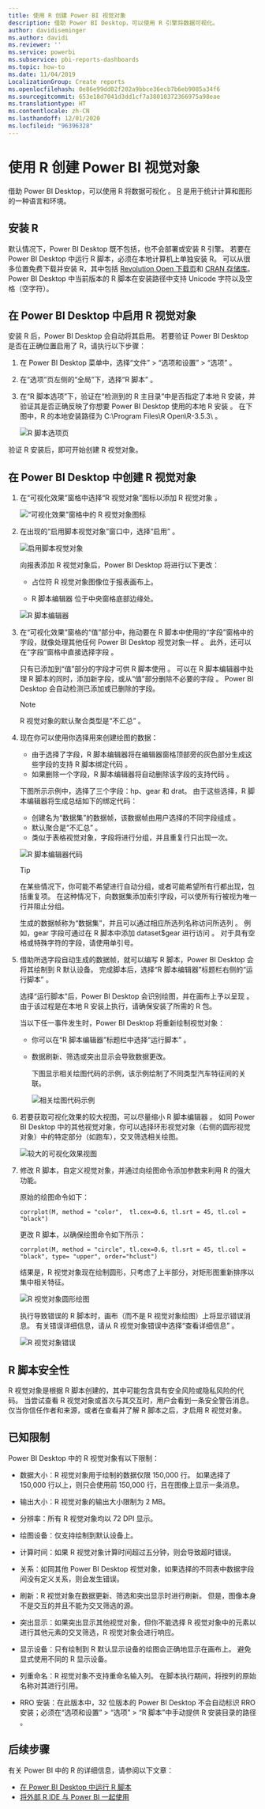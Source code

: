 ```yaml
---
title: 使用 R 创建 Power BI 视觉对象
description: 借助 Power BI Desktop，可以使用 R 引擎将数据可视化。
author: davidiseminger
ms.author: davidi
ms.reviewer: ''
ms.service: powerbi
ms.subservice: pbi-reports-dashboards
ms.topic: how-to
ms.date: 11/04/2019
LocalizationGroup: Create reports
ms.openlocfilehash: 0e86e99dd02f202a9bbce36ecb7b6eb9085a34f6
ms.sourcegitcommit: 653e18d7041d3dd1cf7a38010372366975a98eae
ms.translationtype: HT
ms.contentlocale: zh-CN
ms.lasthandoff: 12/01/2020
ms.locfileid: "96396328"
---
```

# <a name="create-power-bi-visuals-using-r"></a>使用 R 创建 Power BI 视觉对象
借助 Power BI Desktop，可以使用 R 将数据可视化  。 [R](https://mran.revolutionanalytics.com/documents/what-is-r) 是用于统计计算和图形的一种语言和环境。

## <a name="install-r"></a>安装 R
默认情况下，Power BI Desktop 既不包括，也不会部署或安装 R 引擎。 若要在 Power BI Desktop 中运行 R 脚本，必须在本地计算机上单独安装 R。 可以从很多位置免费下载并安装 R，其中包括 [Revolution Open 下载页](https://mran.revolutionanalytics.com/download/)和 [CRAN 存储库](https://cran.r-project.org/bin/windows/base/)。 Power BI Desktop 中当前版本的 R 脚本在安装路径中支持 Unicode 字符以及空格（空字符）。

## <a name="enable-r-visuals-in-power-bi-desktop"></a>在 Power BI Desktop 中启用 R 视觉对象
安装 R 后，Power BI Desktop 会自动将其启用。 若要验证 Power BI Desktop 是否在正确位置启用了 R，请执行以下步骤： 

1. 在 Power BI Desktop 菜单中，选择“文件” > “选项和设置” > “选项”    。 

2. 在“选项”页左侧的“全局”下，选择“R 脚本”    。 

3. 在“R 脚本选项”下，验证在“检测到的 R 主目录”中是否指定了本地 R 安装，并验证其是否正确反映了你想要 Power BI Desktop 使用的本地 R 安装   。 在下图中，R 的本地安装路径为 C:\Program Files\R Open\R-3.5.3\\  。
   
   ![R 脚本选项页](media/desktop-r-visuals/r-visuals-2.png)

验证 R 安装后，即可开始创建 R 视觉对象。

## <a name="create-r-visuals-in-power-bi-desktop"></a>在 Power BI Desktop 中创建 R 视觉对象
1. 在“可视化效果”窗格中选择“R 视觉对象”图标以添加 R 视觉对象   。
   
   ![“可视化效果”窗格中的 R 视觉对象图标](media/desktop-r-visuals/r-visuals-3.png)

2. 在出现的“启用脚本视觉对象”窗口中，选择“启用”   。

   ![启用脚本视觉对象](media/desktop-r-visuals/r-visuals-10.png)

   向报表添加 R 视觉对象后，Power BI Desktop 将进行以下更改：
   
   - 占位符 R 视觉对象图像位于报表画布上。
   
   - R 脚本编辑器  位于中央窗格底部边缘处。
   
   ![R 脚本编辑器](media/desktop-r-visuals/r-visuals-4.png)

3. 在“可视化效果”窗格的“值”部分中，拖动要在 R 脚本中使用的“字段”窗格中的字段，就像处理其他任何 Power BI Desktop 视觉对象一样    。 此外，还可以在“字段”窗格中直接选择字段  。
    
    只有已添加到“值”部分的字段才可供 R 脚本使用  。 可以在 R 脚本编辑器中处理 R 脚本的同时，添加新字段，或从“值”部分删除不必要的字段   。 Power BI Desktop 会自动检测已添加或已删除的字段。
   
   > [!NOTE]
   > R 视觉对象的默认聚合类型是“不汇总”  。
   > 
   > 
   
4. 现在你可以使用你选择用来创建绘图的数据： 

    - 由于选择了字段，R 脚本编辑器将在编辑器窗格顶部旁的灰色部分生成这些字段的支持 R 脚本绑定代码  。
    - 如果删除一个字段，R 脚本编辑器将自动删除该字段的支持代码  。
   
   下图所示示例中，选择了三个字段：hp、gear 和 drat。 由于这些选择，R 脚本编辑器将生成总结如下的绑定代码：
   
   * 创建名为“数据集”的数据帧，该数据帧由用户选择的不同字段组成  。
   * 默认聚合是“不汇总”  。
   * 类似于表格视觉对象，字段将进行分组，并且重复行只出现一次。
   
   ![R 脚本编辑器代码](media/desktop-r-visuals/r-visuals-5.png)
   
   > [!TIP]
   > 在某些情况下，你可能不希望进行自动分组，或者可能希望所有行都出现，包括重复项。 在这种情况下，向数据集添加索引字段，可以使所有行被视为唯一行并阻止分组。
   > 
   > 
   
   生成的数据帧称为“数据集”，并且可以通过相应所选列名称访问所选列  。 例如，gear 字段可通过在 R 脚本中添加 dataset$gear 进行访问  。 对于具有空格或特殊字符的字段，请使用单引号。

5. 借助所选字段自动生成的数据帧，就可以编写 R 脚本，Power BI Desktop 会将其绘制到 R 默认设备。 完成脚本后，选择“R 脚本编辑器”标题栏右侧的“运行脚本”   。
   
    选择“运行脚本”后，Power BI Desktop 会识别绘图，并在画布上予以呈现  。 由于该过程是在本地 R 安装上执行，请确保安装了所需的 R 包。
   
   当以下任一事件发生时，Power BI Desktop 将重新绘制视觉对象：
   
   * 你可以在“R 脚本编辑器”标题栏中选择“运行脚本”   。
   * 数据刷新、筛选或突出显示会导致数据更改。

     下图显示相关绘图代码的示例，该示例绘制了不同类型汽车特征间的关联。

     ![相关绘图代码示例](media/desktop-r-visuals/r-visuals-6.png)

6. 若要获取可视化效果的较大视图，可以尽量缩小 R 脚本编辑器  。 如同 Power BI Desktop 中的其他视觉对象，你可以选择环形视觉对象（右侧的圆形视觉对象）中的特定部分（如跑车），交叉筛选相关绘图。

    ![较大的可视化效果视图](media/desktop-r-visuals/r-visuals-7.png)

7. 修改 R 脚本，自定义视觉对象，并通过向绘图命令添加参数来利用 R 的强大功能。

    原始的绘图命令如下：

    ```
    corrplot(M, method = "color",  tl.cex=0.6, tl.srt = 45, tl.col = "black")
    ```

    更改 R 脚本，以确保绘图命令如下所示：

    ```
    corrplot(M, method = "circle", tl.cex=0.6, tl.srt = 45, tl.col = "black", type= "upper", order="hclust")
    ```

    结果是，R 视觉对象现在绘制圆形，只考虑了上半部分，对矩形图重新排序以集中相关特征。

    ![R 视觉对象圆形绘图](media/desktop-r-visuals/r-visuals-8.png)

    执行导致错误的 R 脚本时，画布（而不是 R 视觉对象绘图）上将显示错误消息。 有关错误详细信息，请从 R 视觉对象错误中选择“查看详细信息”  。

    ![R 视觉对象错误](media/desktop-r-visuals/r-visuals-9.png)

## <a name="r-scripts-security"></a>R 脚本安全性 
R 视觉对象是根据 R 脚本创建的，其中可能包含具有安全风险或隐私风险的代码。 当尝试查看 R 视觉对象或首次与其交互时，用户会看到一条安全警告消息。 仅当你信任作者和来源，或者在查看并了解 R 脚本之后，才启用 R 视觉对象。


## <a name="known-limitations"></a>已知限制
Power BI Desktop 中的 R 视觉对象有以下限制：

* 数据大小：R 视觉对象用于绘制的数据仅限 150,000 行。 如果选择了 150,000 行以上，则只会使用前 150,000 行，且在图像上显示一条消息。

* 输出大小：R 视觉对象的输出大小限制为 2 MB。

* 分辨率：所有 R 视觉对象均以 72 DPI 显示。

* 绘图设备：仅支持绘制到默认设备上。 

* 计算时间：如果 R 视觉对象计算时间超过五分钟，则会导致超时错误。

* 关系：如同其他 Power BI Desktop 视觉对象，如果选择的不同表中数据字段间没有定义关系，则会发生错误。

* 刷新：R 视觉对象在数据更新、筛选和突出显示时进行刷新。 但是，图像本身不是交互的并且不能为交叉筛选的源。

* 突出显示：如果突出显示其他视觉对象，但你不能选择 R 视觉对象中的元素以进行其他元素的交叉筛选，R 视觉对象会进行响应。

* 显示设备：只有绘制到 R 默认显示设备的绘图会正确地显示在画布上。 避免显式使用不同的 R 显示设备。

* 列重命名：R 视觉对象不支持重命名输入列。 在脚本执行期间，将按列的原始名称对其进行引用。

* RRO 安装：在此版本中，32 位版本的 Power BI Desktop 不会自动标识 RRO 安装；必须在“选项和设置” > “选项” > “R 脚本”中手动提供 R 安装目录的路径  。

## <a name="next-steps"></a>后续步骤
有关 Power BI 中的 R 的详细信息，请参阅以下文章：

* [在 Power BI Desktop 中运行 R 脚本](../connect-data/desktop-r-scripts.md)
* [将外部 R IDE 与 Power BI 一起使用](../connect-data/desktop-r-ide.md)
